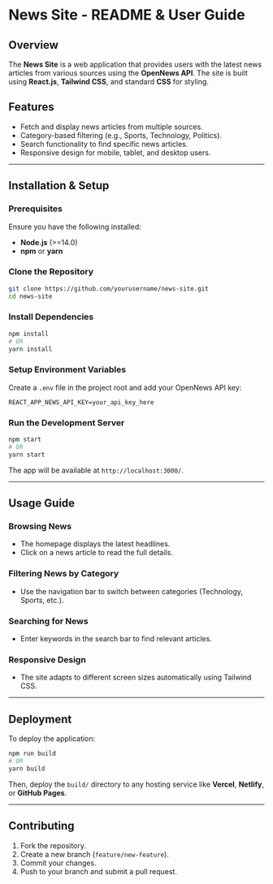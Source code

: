 # News Site - README & User Guide

## Overview
The **News Site** is a web application that provides users with the latest news articles from various sources using the **OpenNews API**. The site is built using **React.js**, **Tailwind CSS**, and standard **CSS** for styling.

## Features
- Fetch and display news articles from multiple sources.
- Category-based filtering (e.g., Sports, Technology, Politics).
- Search functionality to find specific news articles.
- Responsive design for mobile, tablet, and desktop users.

---
## Installation & Setup

### Prerequisites
Ensure you have the following installed:
- **Node.js** (>=14.0)
- **npm** or **yarn**

### Clone the Repository
```sh
git clone https://github.com/yourusername/news-site.git
cd news-site
```

### Install Dependencies
```sh
npm install
# OR
yarn install
```

### Setup Environment Variables
Create a `.env` file in the project root and add your OpenNews API key:
```env
REACT_APP_NEWS_API_KEY=your_api_key_here
```

### Run the Development Server
```sh
npm start
# OR
yarn start
```
The app will be available at `http://localhost:3000/`.

---
## Usage Guide
### Browsing News
- The homepage displays the latest headlines.
- Click on a news article to read the full details.

### Filtering News by Category
- Use the navigation bar to switch between categories (Technology, Sports, etc.).

### Searching for News
- Enter keywords in the search bar to find relevant articles.

### Responsive Design
- The site adapts to different screen sizes automatically using Tailwind CSS.

---
## Deployment
To deploy the application:
```sh
npm run build
# OR
yarn build
```
Then, deploy the `build/` directory to any hosting service like **Vercel**, **Netlify**, or **GitHub Pages**.

---
## Contributing
1. Fork the repository.
2. Create a new branch (`feature/new-feature`).
3. Commit your changes.
4. Push to your branch and submit a pull request.

